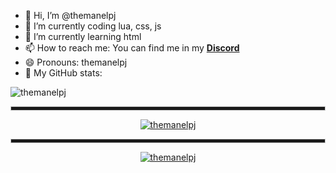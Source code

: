 - 👋 Hi, I’m @themanelpj
- 🔭 I’m currently coding lua, css, js
- 🌱 I’m currently learning html
- 📫 How to reach me: You can find me in my [**Discord**](https://discord.gg/hm5yksT5)
- 😄 Pronouns: themanelpj
- 🤔 My GitHub stats: 

![themanelpj](https://komarev.com/ghpvc/?username=themanelpj)

<div align="center">

<hr style="height:5px; border: 1px solid #ccc;">

[![themanelpj](https://github-readme-stats.vercel.app/api?username=themanelpj&show_icons=true&theme=tokyonight&hide=["issues"])](https://discord.gg/eBpmkW6e5j)
  
  <hr style="height:5px; border: 1px solid #ccc;">

[![themanelpj](https://github-readme-stats.vercel.app/api/top-langs?username=themanelpj&show_icons=true&theme=tokyonight&layout=compact)](https://discord.gg/eBpmkW6e5j)



<!---
themanelpj/themanelpj is a ✨ special ✨ repository because its `README.md` (this file) appears on your GitHub profile.
You can click the Preview link to take a look at your changes.
--->
